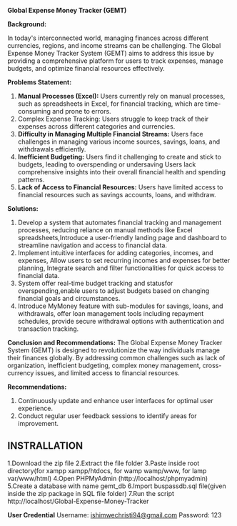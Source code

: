 **Global Expense Money Tracker (GEMT)**

**Background:**

In today's interconnected world, managing finances across different currencies, regions, and income
streams can be challenging. The Global Expense Money Tracker System (GEMT) aims to address this
issue by providing a comprehensive platform for users to track expenses, manage budgets, and optimize
financial resources effectively.

**Problems Statement:**

1. **Manual Processes (Excel):** Users currently rely on manual processes, such as spreadsheets in
Excel, for financial tracking, which are time-consuming and prone to errors.
2. Complex Expense Tracking: Users struggle to keep track of their expenses across different
categories and currencies.
3. **Difficulty in Managing Multiple Financial Streams:** Users face challenges in managing various
income sources, savings, loans, and withdrawals efficiently.
4. **Inefficient Budgeting:** Users find it challenging to create and stick to budgets, leading to
overspending or undersaving Users lack comprehensive insights into their overall financial
health and spending patterns.
5. **Lack of Access to Financial Resources:** Users have limited access to financial resources such as
savings accounts, loans, and withdraw.

**Solutions:**

1. Develop a system that automates financial tracking and management processes, reducing
reliance on manual methods like Excel spreadsheets,Introduce a user-friendly landing page and
dashboard to streamline navigation and access to financial data.
2. Implement intuitive interfaces for adding categories, incomes, and expenses, Allow users to set
recurring incomes and expenses for better planning, Integrate search and filter functionalities
for quick access to financial data.
3. System offer real-time budget tracking and statusfor overspending,enable users to adjust
budgets based on changing financial goals and circumstances.
4. Introduce MyMoney feature with sub-modules for savings, loans, and withdrawals, offer loan
management tools including repayment schedules, provide secure withdrawal options with
authentication and transaction tracking.

**Conclusion and Recommendations:**
The Global Expense Money Tracker System (GEMT) is designed to revolutionize the way individuals
manage their finances globally. By addressing common challenges such as lack of organization,
inefficient budgeting, complex money management, cross-currency issues, and limited access to
financial resources.

**Recommendations:**
1. Continuously update and enhance user interfaces for optimal user experience.
2. Conduct regular user feedback sessions to identify areas for improvement.

**INSTRALLATION**
------------------
1.Download the zip file
2.Extract the file folder
3.Paste inside root directory(for xampp xampp/htdocs, for wamp wamp/www, for lamp var/www/html)
4.Open PHPMyAdmin (http://localhost/phpmyadmin)
5.Create a database with name gemt_db
6.Import buspassdb.sql file(given inside the zip package in SQL file folder)
7.Run the script http://localhost/Global-Expense-Money-Tracker

**User Credential**
Username: ishimwechristi94@gmail.com
Password: 123

